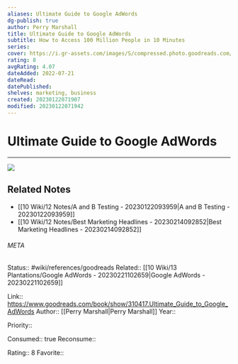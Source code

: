 ```yaml
---
aliases: Ultimate Guide to Google AdWords
dg-publish: true
author: Perry Marshall
title: Ultimate Guide to Google AdWords
subtitle: How to Access 100 Million People in 10 Minutes
series: 
cover: https://i.gr-assets.com/images/S/compressed.photo.goodreads.com/books/1436630965l/310417._SX318_.jpg
rating: 8
avgRating: 4.07
dateAdded: 2022-07-21
dateRead: 
datePublished: 
shelves: marketing, business
created: 20230122071907
modified: 20230122071942
---
```

# Ultimate Guide to Google AdWords
---
![](https://i.gr-assets.com/images/S/compressed.photo.goodreads.com/books/1436630965l/310417._SX318_.jpg)

## Related Notes
- [[10 Wiki/12 Notes/A and B Testing - 20230122093959\|A and B Testing - 20230122093959]]
- [[10 Wiki/12 Notes/Best Marketing Headlines - 20230214092852\|Best Marketing Headlines - 20230214092852]]




###### META
Status:: #wiki/references/goodreads
Related:: [[10 Wiki/13 Plantations/Google AdWords - 20230221102659\|Google AdWords - 20230221102659]]

Link:: https://www.goodreads.com/book/show/310417.Ultimate_Guide_to_Google_AdWords
Author:: [[Perry Marshall\|Perry Marshall]]
Year:: 

Priority:: 

Consumed:: true
Reconsume:: 

Rating:: 8
Favorite:: 

